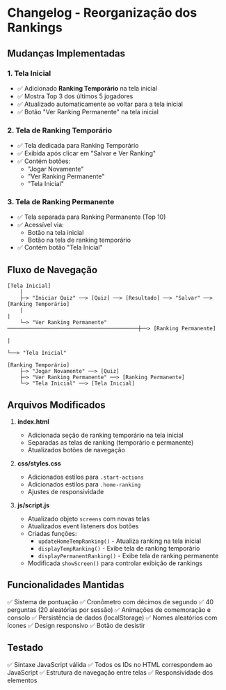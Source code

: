 # Changelog - Reorganização dos Rankings

## Mudanças Implementadas

### 1. Tela Inicial
- ✅ Adicionado **Ranking Temporário** na tela inicial
- ✅ Mostra Top 3 dos últimos 5 jogadores
- ✅ Atualizado automaticamente ao voltar para a tela inicial
- ✅ Botão "Ver Ranking Permanente" na tela inicial

### 2. Tela de Ranking Temporário
- ✅ Tela dedicada para Ranking Temporário
- ✅ Exibida após clicar em "Salvar e Ver Ranking"
- ✅ Contém botões:
  - "Jogar Novamente"
  - "Ver Ranking Permanente"
  - "Tela Inicial"

### 3. Tela de Ranking Permanente
- ✅ Tela separada para Ranking Permanente (Top 10)
- ✅ Acessível via:
  - Botão na tela inicial
  - Botão na tela de ranking temporário
- ✅ Contém botão "Tela Inicial"

## Fluxo de Navegação

```
[Tela Inicial]
    |
    ├─> "Iniciar Quiz" ──> [Quiz] ──> [Resultado] ──> "Salvar" ──> [Ranking Temporário]
    |                                                                       |
    └─> "Ver Ranking Permanente" ──────────────────────────────────────────┼──> [Ranking Permanente]
                                                                            |
                                                                            └──> "Tela Inicial"

[Ranking Temporário]
    ├─> "Jogar Novamente" ──> [Quiz]
    ├─> "Ver Ranking Permanente" ──> [Ranking Permanente]
    └─> "Tela Inicial" ──> [Tela Inicial]
```

## Arquivos Modificados

1. **index.html**
   - Adicionada seção de ranking temporário na tela inicial
   - Separadas as telas de ranking (temporário e permanente)
   - Atualizados botões de navegação

2. **css/styles.css**
   - Adicionados estilos para `.start-actions`
   - Adicionados estilos para `.home-ranking`
   - Ajustes de responsividade

3. **js/script.js**
   - Atualizado objeto `screens` com novas telas
   - Atualizados event listeners dos botões
   - Criadas funções:
     - `updateHomeTempRanking()` - Atualiza ranking na tela inicial
     - `displayTempRanking()` - Exibe tela de ranking temporário
     - `displayPermanentRanking()` - Exibe tela de ranking permanente
   - Modificada `showScreen()` para controlar exibição de rankings

## Funcionalidades Mantidas

✅ Sistema de pontuação
✅ Cronômetro com décimos de segundo
✅ 40 perguntas (20 aleatórias por sessão)
✅ Animações de comemoração e consolo
✅ Persistência de dados (localStorage)
✅ Nomes aleatórios com ícones
✅ Design responsivo
✅ Botão de desistir

## Testado

✅ Sintaxe JavaScript válida
✅ Todos os IDs no HTML correspondem ao JavaScript
✅ Estrutura de navegação entre telas
✅ Responsividade dos elementos
